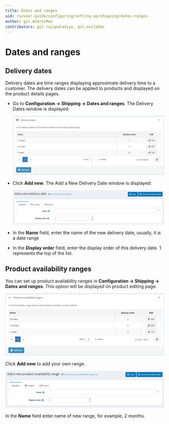 ```yaml
---
title: Dates and ranges
uid: ru/user-guide/configuring/setting-up/shipping/dates-ranges
author: git.AndreiMaz
contributors: git.rajupaladiya, git.exileDev
---
```

# Dates and ranges

## Delivery dates

Delivery dates are time ranges displaying approximate delivery time to a customer. The delivery dates can be applied to products and displayed on the product details pages.

* Go to **Configuration → Shipping → Dates and ranges**. The Delivery Dates window is displayed:

    ![Delivery dates](_static/dates-ranges/delivery-dates.png)
* Click **Add new**. The Add a New Delivery Date window is displayed:

    ![Add new](_static/dates-ranges/delivery-dates-add-new.png)
* In the **Name** field, enter the name of the new delivery date, usually, it is a date range
* In the **Display order** field, enter the display order of this delivery date. 1 represents the top of the list.

## Product availability ranges

You can set up product availability ranges in **Configuration → Shipping → Dates and ranges**. This option will be displayed on product editing page.

![Availability ranges](_static/dates-ranges/avialability-ranges.png)

Click **Add new** to add your own range.

![Add new availability ranges](_static/dates-ranges/avialability-ranges-add-new.png)

In the **Name** field enter name of new range, for example, 2 months.

